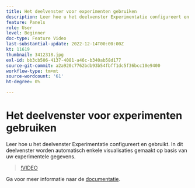 ```yaml
---
title: Het deelvenster voor experimenten gebruiken
description: Leer hoe u het deelvenster Experimentatie configureert en gebruikt. In dit deelvenster worden automatisch enkele visualisaties gemaakt op basis van uw experimentele gegevens.
feature: Panels
role: User
level: Beginner
doc-type: Feature Video
last-substantial-update: 2022-12-14T00:00:00Z
kt: 11619
thumbnail: 3412318.jpg
exl-id: bb3cb506-4137-4081-a46c-b340ab58d177
source-git-commit: a2a920c7762bdb93b54fbff1dc5f36bcc10e9400
workflow-type: tm+mt
source-wordcount: '61'
ht-degree: 0%

---
```


# Het deelvenster voor experimenten gebruiken

Leer hoe u het deelvenster Experimentatie configureert en gebruikt. In dit deelvenster worden automatisch enkele visualisaties gemaakt op basis van uw experimentele gegevens.

>[!VIDEO](https://video.tv.adobe.com/v/3412318/?quality=12&learn=on)

Ga voor meer informatie naar de [documentatie](https://experienceleague.adobe.com/docs/analytics-platform/using/cja-workspace/panels/experimentation.html).
